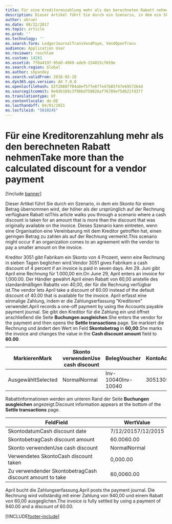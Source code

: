 ```yaml
---
title: Für eine Kreditorenzahlung mehr als den berechneten Rabatt nehmen
description: Dieser Artikel führt Sie durch ein Szenario, in dem ein Skonto für einen Betrag übernommen wird, der höher als der ursprünglich auf der Rechnung verfügbare Rabatt ist Dieses Szenario kann eintreten, wenn eine Organisation eine Vereinbarung mit dem Kreditor getroffen hat, einen geringen Betrag zu zahlen als auf der Rechnung vermerkt.
author: abruer
ms.date: 08/22/2017
ms.topic: article
ms.prod: ''
ms.technology: ''
ms.search.form: LedgerJournalTransVendPaym, VendOpenTrans
audience: Application User
ms.reviewer: roschlom
ms.custom: 14281
ms.assetid: 7f0a4197-95dd-4969-ade9-154815cf659e
ms.search.region: Global
ms.author: shpandey
ms.search.validFrom: 2016-02-28
ms.dyn365.ops.version: AX 7.0.0
ms.openlocfilehash: 62f2088ff04a0ef5ffe6ffe47b85f47e6957264d
ms.sourcegitcommit: 0e8db169c3f90bd750826af76709ef5d621fd377
ms.translationtype: HT
ms.contentlocale: de-DE
ms.lasthandoff: 04/01/2021
ms.locfileid: "5810245"
---
```

# <a name="take-more-than-the-calculated-discount-for-a-vendor-payment"></a><span data-ttu-id="d4aef-104">Für eine Kreditorenzahlung mehr als den berechneten Rabatt nehmen</span><span class="sxs-lookup"><span data-stu-id="d4aef-104">Take more than the calculated discount for a vendor payment</span></span>

[!include [banner](../includes/banner.md)]

<span data-ttu-id="d4aef-105">Dieser Artikel führt Sie durch ein Szenario, in dem ein Skonto für einen Betrag übernommen wird, der höher als der ursprünglich auf der Rechnung verfügbare Rabatt ist</span><span class="sxs-lookup"><span data-stu-id="d4aef-105">This article walks you through a scenario where a cash discount is taken for an amount that is more than the discount that was originally available on the invoice.</span></span> <span data-ttu-id="d4aef-106">Dieses Szenario kann eintreten, wenn eine Organisation eine Vereinbarung mit dem Kreditor getroffen hat, einen geringen Betrag zu zahlen als auf der Rechnung vermerkt.</span><span class="sxs-lookup"><span data-stu-id="d4aef-106">This scenario might occur if an organization comes to an agreement with the vendor to pay a smaller amount on the invoice.</span></span> 

<span data-ttu-id="d4aef-107">Kreditor 3051 gibt Fabrikam ein Skonto von 4 Prozent, wenn eine Rechnung in sieben Tagen beglichen wird.</span><span class="sxs-lookup"><span data-stu-id="d4aef-107">Vendor 3051 gives Fabrikam a cash discount of 4 percent if an invoice is paid in seven days.</span></span> <span data-ttu-id="d4aef-108">Am 29. Juni gibt April eine Rechnung für 1.000,00 ein.</span><span class="sxs-lookup"><span data-stu-id="d4aef-108">On June 29, April enters an invoice for 1,000.00.</span></span> <span data-ttu-id="d4aef-109">Der Händler gewährt April einen Rabatt von 60,00 anstelle des standardmäßigen Rabatts von 40,00, der für die Rechnung verfügbar ist.</span><span class="sxs-lookup"><span data-stu-id="d4aef-109">The vendor lets April take a discount of 60.00 instead of the default discount of 40.00 that is available for the invoice.</span></span> <span data-ttu-id="d4aef-110">April erfasst eine einmalige Zahlung, indem er die Zahlungserfassung "Kreditoren" verwendet.</span><span class="sxs-lookup"><span data-stu-id="d4aef-110">April records a one-off payment by using the Accounts payable payment journal.</span></span> <span data-ttu-id="d4aef-111">Sie gibt den Kreditor für die Zahlung ein und öffnet anschließend die Seite **Buchungen ausgleichen**.</span><span class="sxs-lookup"><span data-stu-id="d4aef-111">She enters the vendor for the payment and then opens the **Settle transactions** page.</span></span> <span data-ttu-id="d4aef-112">Sie markiert die Rechnung und ändert den Wert im Feld **Skontobetrag** in **60,00**.</span><span class="sxs-lookup"><span data-stu-id="d4aef-112">She marks the invoice and changes the value in the **Cash discount amount** field to **60.00**.</span></span>

| <span data-ttu-id="d4aef-113">Markieren</span><span class="sxs-lookup"><span data-stu-id="d4aef-113">Mark</span></span>     | <span data-ttu-id="d4aef-114">Skonto verwenden</span><span class="sxs-lookup"><span data-stu-id="d4aef-114">Use cash discount</span></span> | <span data-ttu-id="d4aef-115">Beleg</span><span class="sxs-lookup"><span data-stu-id="d4aef-115">Voucher</span></span>   | <span data-ttu-id="d4aef-116">Konto</span><span class="sxs-lookup"><span data-stu-id="d4aef-116">Account</span></span> | <span data-ttu-id="d4aef-117">Datum</span><span class="sxs-lookup"><span data-stu-id="d4aef-117">Date</span></span>      | <span data-ttu-id="d4aef-118">Fälligkeitsdatum</span><span class="sxs-lookup"><span data-stu-id="d4aef-118">Due date</span></span>  | <span data-ttu-id="d4aef-119">Rechnung</span><span class="sxs-lookup"><span data-stu-id="d4aef-119">Invoice</span></span> | <span data-ttu-id="d4aef-120">Betrag in Buchungswährung</span><span class="sxs-lookup"><span data-stu-id="d4aef-120">Amount in transaction currency</span></span> | <span data-ttu-id="d4aef-121">Währung</span><span class="sxs-lookup"><span data-stu-id="d4aef-121">Currency</span></span> | <span data-ttu-id="d4aef-122">Auszugleichender Betrag</span><span class="sxs-lookup"><span data-stu-id="d4aef-122">Amount to settle</span></span> |
|----------|-------------------|-----------|---------|-----------|-----------|---------|--------------------------------|----------|------------------|
| <span data-ttu-id="d4aef-123">Ausgewählt</span><span class="sxs-lookup"><span data-stu-id="d4aef-123">Selected</span></span> | <span data-ttu-id="d4aef-124">Normal</span><span class="sxs-lookup"><span data-stu-id="d4aef-124">Normal</span></span>            | <span data-ttu-id="d4aef-125">Inv-10040</span><span class="sxs-lookup"><span data-stu-id="d4aef-125">Inv-10040</span></span> | <span data-ttu-id="d4aef-126">3051</span><span class="sxs-lookup"><span data-stu-id="d4aef-126">3051</span></span>    | <span data-ttu-id="d4aef-127">6/29/2015</span><span class="sxs-lookup"><span data-stu-id="d4aef-127">6/29/2015</span></span> | <span data-ttu-id="d4aef-128">7/29/2015</span><span class="sxs-lookup"><span data-stu-id="d4aef-128">7/29/2015</span></span> | <span data-ttu-id="d4aef-129">10040</span><span class="sxs-lookup"><span data-stu-id="d4aef-129">10040</span></span>   | <span data-ttu-id="d4aef-130">1.000,00</span><span class="sxs-lookup"><span data-stu-id="d4aef-130">1,000.00</span></span>                       | <span data-ttu-id="d4aef-131">USD</span><span class="sxs-lookup"><span data-stu-id="d4aef-131">USD</span></span>      | <span data-ttu-id="d4aef-132">940,00</span><span class="sxs-lookup"><span data-stu-id="d4aef-132">940.00</span></span>           |

<span data-ttu-id="d4aef-133">Rabattinformationen werden am unteren Rand der Seite **Buchungen ausgleichen** angezeigt.</span><span class="sxs-lookup"><span data-stu-id="d4aef-133">Discount information appears at the bottom of the **Settle transactions** page.</span></span>

| <span data-ttu-id="d4aef-134">Feld</span><span class="sxs-lookup"><span data-stu-id="d4aef-134">Field</span></span>                        | <span data-ttu-id="d4aef-135">Wert</span><span class="sxs-lookup"><span data-stu-id="d4aef-135">Value</span></span>     |
|------------------------------|-----------|
| <span data-ttu-id="d4aef-136">Skontodatum</span><span class="sxs-lookup"><span data-stu-id="d4aef-136">Cash discount date</span></span>           | <span data-ttu-id="d4aef-137">7/12/2015</span><span class="sxs-lookup"><span data-stu-id="d4aef-137">7/12/2015</span></span> |
| <span data-ttu-id="d4aef-138">Skontobetrag</span><span class="sxs-lookup"><span data-stu-id="d4aef-138">Cash discount amount</span></span>         | <span data-ttu-id="d4aef-139">60.00</span><span class="sxs-lookup"><span data-stu-id="d4aef-139">60.00</span></span>     |
| <span data-ttu-id="d4aef-140">Skonto verwenden</span><span class="sxs-lookup"><span data-stu-id="d4aef-140">Use cash discount</span></span>            | <span data-ttu-id="d4aef-141">Normal</span><span class="sxs-lookup"><span data-stu-id="d4aef-141">Normal</span></span>    |
| <span data-ttu-id="d4aef-142">Verwendetes Skonto</span><span class="sxs-lookup"><span data-stu-id="d4aef-142">Cash discount taken</span></span>          | <span data-ttu-id="d4aef-143">0,00</span><span class="sxs-lookup"><span data-stu-id="d4aef-143">0.00</span></span>      |
| <span data-ttu-id="d4aef-144">Zu verwendender Skontobetrag</span><span class="sxs-lookup"><span data-stu-id="d4aef-144">Cash discount amount to take</span></span> | <span data-ttu-id="d4aef-145">60,00</span><span class="sxs-lookup"><span data-stu-id="d4aef-145">60.00</span></span>     |

<span data-ttu-id="d4aef-146">April bucht die Zahlungserfassung.</span><span class="sxs-lookup"><span data-stu-id="d4aef-146">April posts the payment journal.</span></span> <span data-ttu-id="d4aef-147">Die Rechnung wird vollständig mit einer Zahlung von 940,00 und einem Rabatt von 60,00 ausgeglichen.</span><span class="sxs-lookup"><span data-stu-id="d4aef-147">The invoice is fully settled by using a payment of 940.00 and a discount of 60.00.</span></span>





[!INCLUDE[footer-include](../../includes/footer-banner.md)]